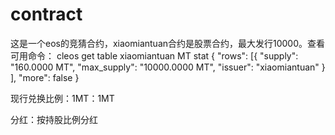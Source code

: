 # contract
这是一个eos的竞猜合约，xiaomiantuan合约是股票合约，最大发行10000。查看可用命令：
cleos get table xiaomiantuan MT stat
{
  "rows": [{
      "supply": "160.0000 MT",
      "max_supply": "10000.0000 MT",
      "issuer": "xiaomiantuan"
    }
  ],
  "more": false
}

现行兑换比例：1MT：1MT

分红：按持股比例分红
